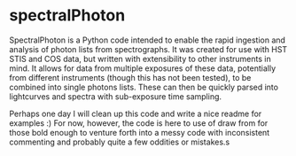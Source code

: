 spectralPhoton
==============

SpectralPhoton is a Python code intended to enable the rapid ingestion and analysis of photon lists from spectrographs. It was created for use with HST STIS and COS data, but written with extensibility to other instruments in mind. It allows for data from multiple exposures of these data, potentially from different instruments (though this has not been tested), to be combined into single photons lists. These can then be quickly parsed into lightcurves and spectra with sub-exposure time sampling. 

Perhaps one day I will clean up this code and write a nice readme for examples :) For now, however, the code is here to use of draw from for those bold enough to venture forth into a messy code with inconsistent commenting and probably quite a few oddities or mistakes.s